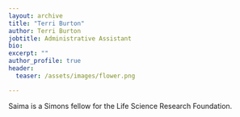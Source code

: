 ```yaml
---
layout: archive
title: "Terri Burton"
author: Terri Burton
jobtitle: Administrative Assistant
bio:
excerpt: ""
author_profile: true
header:
  teaser: /assets/images/flower.png

---
```

Saima is a Simons fellow for the Life Science Research Foundation.
